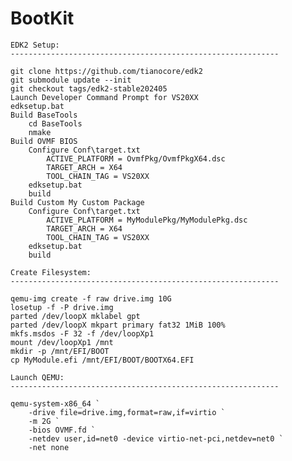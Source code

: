 # BootKit

	EDK2 Setup:
	------------------------------------------------------------

	git clone https://github.com/tianocore/edk2
	git submodule update --init
	git checkout tags/edk2-stable202405
	Launch Developer Command Prompt for VS20XX
	edksetup.bat
	Build BaseTools
		cd BaseTools
		nmake
	Build OVMF BIOS
		Configure Conf\target.txt
			ACTIVE_PLATFORM = OvmfPkg/OvmfPkgX64.dsc
			TARGET_ARCH = X64
			TOOL_CHAIN_TAG = VS20XX
		edksetup.bat
		build
	Build Custom My Custom Package
		Configure Conf\target.txt
			ACTIVE_PLATFORM = MyModulePkg/MyModulePkg.dsc
			TARGET_ARCH = X64
			TOOL_CHAIN_TAG = VS20XX
		edksetup.bat
		build

	Create Filesystem:
	------------------------------------------------------------

	qemu-img create -f raw drive.img 10G
	losetup -f -P drive.img
	parted /dev/loopX mklabel gpt
	parted /dev/loopX mkpart primary fat32 1MiB 100%
	mkfs.msdos -F 32 -f /dev/loopXp1
	mount /dev/loopXp1 /mnt
	mkdir -p /mnt/EFI/BOOT
	cp MyModule.efi /mnt/EFI/BOOT/BOOTX64.EFI

	Launch QEMU:
	------------------------------------------------------------

	qemu-system-x86_64 `
		-drive file=drive.img,format=raw,if=virtio `
		-m 2G `
		-bios OVMF.fd `
		-netdev user,id=net0 -device virtio-net-pci,netdev=net0 `
		-net none